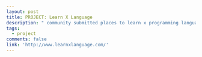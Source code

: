 ```yaml
---
layout: post
title: PROJECT: Learn X Language
description: " community submitted places to learn x programming language "
tags:
  - project
comments: false
link: 'http://www.learnxlanguage.com/'
---
```

